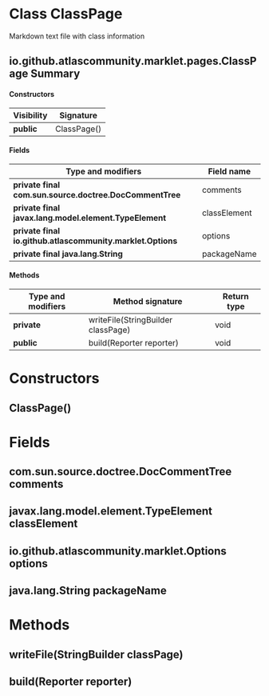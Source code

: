 Class ClassPage
===============
Markdown text file with class information

io.github.atlascommunity.marklet.pages.ClassPage Summary
-------
#### Constructors
| Visibility | Signature   |
| ---------- | ----------- |
| **public** | ClassPage() |
#### Fields
| Type and modifiers                                         | Field name   |
| ---------------------------------------------------------- | ------------ |
| **private final com.sun.source.doctree.DocCommentTree**    | comments     |
| **private final javax.lang.model.element.TypeElement**     | classElement |
| **private final io.github.atlascommunity.marklet.Options** | options      |
| **private final java.lang.String**                         | packageName  |
#### Methods
| Type and modifiers | Method signature                   | Return type |
| ------------------ | ---------------------------------- | ----------- |
| **private**        | writeFile(StringBuilder classPage) | void        |
| **public**         | build(Reporter reporter)           | void        |

Constructors
============
ClassPage()
-----------


Fields
======
com.sun.source.doctree.DocCommentTree comments
----------------------------------------------

javax.lang.model.element.TypeElement classElement
-------------------------------------------------

io.github.atlascommunity.marklet.Options options
------------------------------------------------

java.lang.String packageName
----------------------------


Methods
=======
writeFile(StringBuilder classPage)
----------------------------------

build(Reporter reporter)
------------------------


